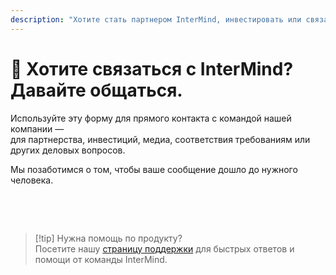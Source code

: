 ```yaml
---
description: "Хотите стать партнером InterMind, инвестировать или связаться с нашей командой руководителей? Используйте эту форму для деловых запросов, медиа-обращений или юридических вопросов."
---
```


# 🤝 Хотите связаться с InterMind? Давайте общаться.

Используйте эту форму для прямого контакта с командой нашей компании —  
для партнерства, инвестиций, медиа, соответствия требованиям или других деловых вопросов.

Мы позаботимся о том, чтобы ваше сообщение дошло до нужного человека.

<br>

<ContactForm
  formStyle="margin: 1rem auto;"  
  categoryLabel="По какой причине вы обращаетесь к нам? *"  
  categoryPlaceholderText="Выберите вашу тему..."  
  messageLabel="Сообщение *"  
  messagePlaceholderText="Поделитесь любой релевантной информацией, временными рамками или контекстом, который вы хотели бы, чтобы мы рассмотрели."  
  buttonText="Отправить сообщение"  
  :services="[
    'Возможность стратегического партнерства',
    'Обсуждение инвестиций или финансирования',
    'Запрос корпоративного решения',
    'Медиа и пресс-запрос',
    'Юридический вопрос или вопрос соответствия',
    'Проблема безопасности или отчет',
    'Предложение по развитию бизнеса',
    'Общий деловой запрос'
  ]"
/>

<br>

> [!tip] Нужна помощь по продукту?  
> Посетите нашу [страницу поддержки](../help) для быстрых ответов и помощи от команды InterMind.